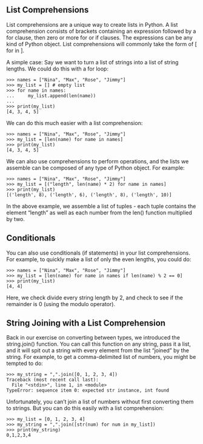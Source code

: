 ## List Comprehensions

List comprehensions are a unique way to create lists in Python. A list comprehension consists of brackets containing an expression followed by a for clause, then zero or more for or if clauses. The expressions can be any kind of Python object. List comprehensions will commonly take the form of [<value> for <vars> in <iter>].

A simple case: Say we want to turn a list of strings into a list of string lengths. We could do this with a for loop:
```
>>> names = ["Nina", "Max", "Rose", "Jimmy"]
>>> my_list = [] # empty list
>>> for name in names:
...     my_list.append(len(name))
...
>>> print(my_list)
[4, 3, 4, 5]
```
We can do this much easier with a list comprehension:
```
>>> names = ["Nina", "Max", "Rose", "Jimmy"]
>>> my_list = [len(name) for name in names]
>>> print(my_list)
[4, 3, 4, 5]
```
We can also use comprehensions to perform operations, and the lists we assemble can be composed of any type of Python object. For example:
```
>>> names = ["Nina", "Max", "Rose", "Jimmy"]
>>> my_list = [("length", len(name) * 2) for name in names]
>>> print(my_list)
[('length', 8), ('length', 6), ('length', 8), ('length', 10)]
```

In the above example, we assemble a list of tuples - each tuple contains the element “length” as well as each number from the len() function multiplied by two.

## Conditionals
You can also use conditionals (if statements) in your list comprehensions. For example, to quickly make a list of only the even lengths, you could do:
```
>>> names = ["Nina", "Max", "Rose", "Jimmy"]
>>> my_list = [len(name) for name in names if len(name) % 2 == 0]
>>> print(my_list)
[4, 4]
```

Here, we check divide every string length by 2, and check to see if the remainder is 0 (using the modulo operator).

## String Joining with a List Comprehension
Back in our exercise on converting between types, we introduced the string.join() function. You can call this function on any string, pass it a list, and it will spit out a string with every element from the list “joined” by the string. For example, to get a comma-delimited list of numbers, you might be tempted to do:
```
>>> my_string = ",".join([0, 1, 2, 3, 4])
Traceback (most recent call last):
  File "<stdin>", line 1, in <module>
TypeError: sequence item 0: expected str instance, int found
```

Unfortunately, you can’t join a list of numbers without first converting them to strings. But you can do this easily with a list comprehension:

```
>>> my_list = [0, 1, 2, 3, 4]
>>> my_string = ",".join([str(num) for num in my_list])
>>> print(my_string)
0,1,2,3,4
```

